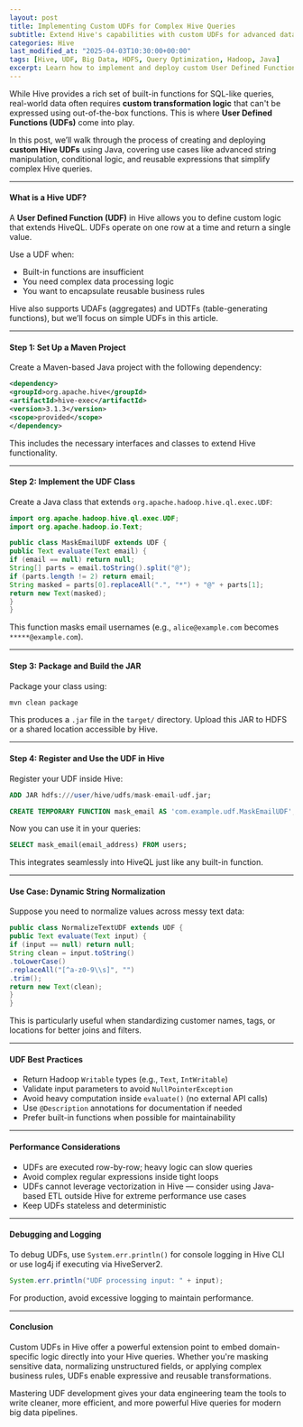 ```yaml
---
layout: post
title: Implementing Custom UDFs for Complex Hive Queries
subtitle: Extend Hive's capabilities with custom UDFs for advanced data transformation and analysis
categories: Hive
last_modified_at: "2025-04-03T10:30:00+00:00"
tags: [Hive, UDF, Big Data, HDFS, Query Optimization, Hadoop, Java]
excerpt: Learn how to implement and deploy custom User Defined Functions (UDFs) in Hive to handle complex data processing logic. Build reusable Java-based UDFs for advanced querying and transformation.
---
```

While Hive provides a rich set of built-in functions for SQL-like queries, real-world data often requires **custom transformation logic** that can't be expressed using out-of-the-box functions. This is where **User Defined Functions (UDFs)** come into play.

In this post, we’ll walk through the process of creating and deploying **custom Hive UDFs** using Java, covering use cases like advanced string manipulation, conditional logic, and reusable expressions that simplify complex Hive queries.

---

#### What is a Hive UDF?

A **User Defined Function (UDF)** in Hive allows you to define custom logic that extends HiveQL. UDFs operate on one row at a time and return a single value.

Use a UDF when:
- Built-in functions are insufficient
- You need complex data processing logic
- You want to encapsulate reusable business rules

Hive also supports UDAFs (aggregates) and UDTFs (table-generating functions), but we’ll focus on simple UDFs in this article.

---

#### Step 1: Set Up a Maven Project

Create a Maven-based Java project with the following dependency:

```xml
<dependency>
<groupId>org.apache.hive</groupId>
<artifactId>hive-exec</artifactId>
<version>3.1.3</version>
<scope>provided</scope>
</dependency>
```

This includes the necessary interfaces and classes to extend Hive functionality.

---

#### Step 2: Implement the UDF Class

Create a Java class that extends `org.apache.hadoop.hive.ql.exec.UDF`:

```java
import org.apache.hadoop.hive.ql.exec.UDF;
import org.apache.hadoop.io.Text;

public class MaskEmailUDF extends UDF {
public Text evaluate(Text email) {
if (email == null) return null;
String[] parts = email.toString().split("@");
if (parts.length != 2) return email;
String masked = parts[0].replaceAll(".", "*") + "@" + parts[1];
return new Text(masked);
}
}
```

This function masks email usernames (e.g., `alice@example.com` becomes `*****@example.com`).

---

#### Step 3: Package and Build the JAR

Package your class using:

```bash
mvn clean package
```

This produces a `.jar` file in the `target/` directory. Upload this JAR to HDFS or a shared location accessible by Hive.

---

#### Step 4: Register and Use the UDF in Hive

Register your UDF inside Hive:

```sql
ADD JAR hdfs:///user/hive/udfs/mask-email-udf.jar;

CREATE TEMPORARY FUNCTION mask_email AS 'com.example.udf.MaskEmailUDF';
```

Now you can use it in your queries:

```sql
SELECT mask_email(email_address) FROM users;
```

This integrates seamlessly into HiveQL just like any built-in function.

---

#### Use Case: Dynamic String Normalization

Suppose you need to normalize values across messy text data:

```java
public class NormalizeTextUDF extends UDF {
public Text evaluate(Text input) {
if (input == null) return null;
String clean = input.toString()
.toLowerCase()
.replaceAll("[^a-z0-9\\s]", "")
.trim();
return new Text(clean);
}
}
```

This is particularly useful when standardizing customer names, tags, or locations for better joins and filters.

---

#### UDF Best Practices

- Return Hadoop `Writable` types (e.g., `Text`, `IntWritable`)
- Validate input parameters to avoid `NullPointerException`
- Avoid heavy computation inside `evaluate()` (no external API calls)
- Use `@Description` annotations for documentation if needed
- Prefer built-in functions when possible for maintainability

---

#### Performance Considerations

- UDFs are executed row-by-row; heavy logic can slow queries
- Avoid complex regular expressions inside tight loops
- UDFs cannot leverage vectorization in Hive — consider using Java-based ETL outside Hive for extreme performance use cases
- Keep UDFs stateless and deterministic

---

#### Debugging and Logging

To debug UDFs, use `System.err.println()` for console logging in Hive CLI or use log4j if executing via HiveServer2.

```java
System.err.println("UDF processing input: " + input);
```

For production, avoid excessive logging to maintain performance.

---

#### Conclusion

Custom UDFs in Hive offer a powerful extension point to embed domain-specific logic directly into your Hive queries. Whether you're masking sensitive data, normalizing unstructured fields, or applying complex business rules, UDFs enable expressive and reusable transformations.

Mastering UDF development gives your data engineering team the tools to write cleaner, more efficient, and more powerful Hive queries for modern big data pipelines.
